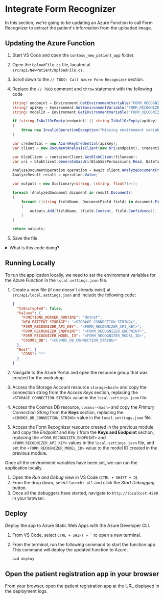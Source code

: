 # Integrate Form Recognizer

In this section, we're going to be updating an Azure Function to call Form Recognizer to extract the patient's information from the uploaded image.

## Updating the Azure Function

1. Start VS Code and open the `contoso_new_patient_app` folder.
1. Open the `UploadFile.cs` file, located at `src/api/NewPatient/UploadFile.cs`.
1. Scroll down to the `// TODO: Call Azure Form Recognizer` section.
1. Replace the `// TODO` comment and `throw` statement with the following code

   ```csharp
   string? endpoint = Environment.GetEnvironmentVariable("FORM_RECOGNIZER_ENDPOINT");
   string? apiKey = Environment.GetEnvironmentVariable("FORM_RECOGNIZER_API_KEY");
   string? modelId = Environment.GetEnvironmentVariable("FORM_RECOGNIZER_MODEL_ID");

   if (string.IsNullOrEmpty(endpoint) || string.IsNullOrEmpty(apiKey) || string.IsNullOrEmpty(modelId))
   {
       throw new InvalidOperationException("Missing environment variables");
   }

   var credential = new AzureKeyCredential(apiKey);
   var client = new DocumentAnalysisClient(new Uri(endpoint), credential);

   var blobClient = containerClient.GetBlobClient(filename);
   var uri = blobClient.GenerateSasUri(BlobSasPermissions.Read, DateTimeOffset.UtcNow.AddMinutes(5));

   AnalyzeDocumentOperation operation = await client.AnalyzeDocumentFromUriAsync(WaitUntil.Completed, modelId, uri);
   AnalyzeResult result = operation.Value;

   var outputs = new Dictionary<string, (string, float?)>();

   foreach (AnalyzedDocument document in result.Documents)
   {
       foreach ((string fieldName, DocumentField field) in document.Fields)
       {
           outputs.Add(fieldName, (field.Content, field.Confidence));
       }
   }

   return outputs;
   ```

1. Save the file.

<details>
<summary>What is this code doing?</summary>

Let's take some time to understand what this code is doing by breaking it down piece by piece.

```csharp
string? endpoint = Environment.GetEnvironmentVariable("FORM_RECOGNIZER_ENDPOINT");
string? apiKey = Environment.GetEnvironmentVariable("FORM_RECOGNIZER_API_KEY");
string? modelId = Environment.GetEnvironmentVariable("FORM_RECOGNIZER_MODEL_ID");

if (string.IsNullOrEmpty(endpoint) || string.IsNullOrEmpty(apiKey) || string.IsNullOrEmpty(modelId))
{
    throw new InvalidOperationException("Missing environment variables");
}
```

This first piece of code is retrieving the environment variables that contain the keys and other secret information for Form Recognizer, avoiding us from hard-coding them into the code. We've also got some `null` checking, to ensure that we have set the values.

```csharp
var credential = new AzureKeyCredential(apiKey);
var client = new DocumentAnalysisClient(new Uri(endpoint), credential);
```

Here, we're creating the connection to Form Recognizer using the endpoint and API key.

```csharp
var blobClient = containerClient.GetBlobClient(filename);
var uri = blobClient.GenerateSasUri(BlobSasPermissions.Read, DateTimeOffset.UtcNow.AddMinutes(5));
```

Form Recognizer will need a URL to the image that we want to analyze, so we're creating a SAS token for the image that we uploaded to Azure Storage, which will mean that only the Form Recognizer service can access the image.

```csharp
AnalyzeDocumentOperation operation = await client.AnalyzeDocumentFromUriAsync(WaitUntil.Completed, modelId, uri);
AnalyzeResult result = operation.Value;

var outputs = new Dictionary<string, (string, float?)>();

foreach (AnalyzedDocument document in result.Documents)
{
    foreach ((string fieldName, DocumentField field) in document.Fields)
    {
        outputs.Add(fieldName, (field.Content, field.Confidence));
    }
}

return outputs;
```

Lastly, we'll call Form Recognizer, telling it which image we want to analyze and what trained model to use for that. When the result comes back, we'll loop through the fields that were found and return them as a dictionary, which will later be stored in Cosmos DB.

</details>

## Running Locally

To run the application locally, we need to set the environment variables for the Azure Function in the `local.settings.json` file.

1. Create a new file (if one doesn't already exist) at `src/api/local.settings.json` and include the following code:

   ```json
   {
     "IsEncrypted": false,
     "Values": {
       "FUNCTIONS_WORKER_RUNTIME": "dotnet",
       "NEW_PATIENT_STORAGE": "<STORAGE_CONNECTION_STRING>",
       "FORM_RECOGNIZER_API_KEY": "<FORM_RECOGNIZER_API_KEY>",
       "FORM_RECOGNIZER_ENDPOINT": "<FORM_RECOGNIZER_ENDPOINT>",
       "FORM_RECOGNIZER_MODEL_ID": "<FORM_RECOGNIZER_MODEL_ID>",
       "COSMOS_DB": "<COSMOS_DB_CONNECTION_STRING>"
     },
     "Host": {
       "CORS": "*"
     }
   }
   ```

1. Navigate to the Azure Portal and open the resource group that was created for the workshop.
1. Access the Storage Account resource `storage<hash>` and copy the connection string from the _Access Keys_ section, replacing the `<STORAGE_CONNECTION_STRING>` value in the `local.settings.json` file.
1. Access the Cosmos DB resource, `cosmos-<hash>` and copy the _Primary Connection String_ from the **Keys** section, replacing the `<COSMOS_DB_CONNECTION_STRING>` value in the `local.settings.json` file.
1. Access the Form Recognizer resource created in the previous module and copy the _Endpoint_ and _Key 1_ from the **Keys and Endpoint** section, replacing the `<FORM_RECOGNIZER_ENDPOINT>` and `<FORM_RECOGNIZER_API_KEY>` values in the `local.settings.json` file, and set the `<FORM_RECOGNIZER_MODEL_ID>` value to the model ID created in the previous module.

Once all the environment variables have been set, we can run the application locally.

1. Open the _Run and Debug_ view in VS Code (`CTRL + SHIFT + D`).
1. From the drop down, select `launch: all` and click the _Start Debugging_ button.
1. Once all the debuggers have started, navigate to `http://localhost:4280` in your browser.

## Deploy

Deploy the app to Azure Static Web Apps with the Azure Developer CLI.

1. From VS Code, select `` CTRL + SHIFT + ` `` to open a new terminal.
1. From the terminal, run the following command to start the function app. This command will deploy the updated function to Azure.

   ```bash
   azd deploy
   ```

## Open the patient registration app in your browser

From your browser, open the patient registration app at the URL displayed in the deployment logs.
